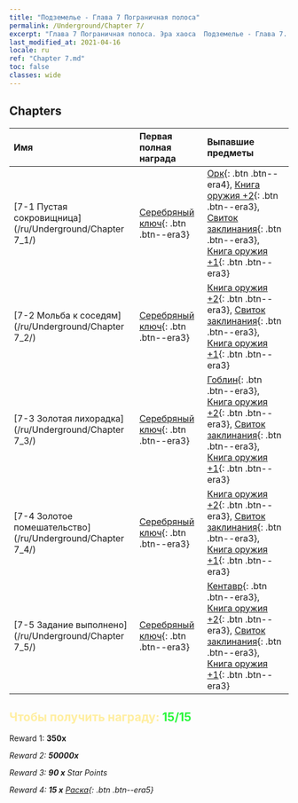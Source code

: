 ```yaml
---
title: "Подземелье - Глава 7 Пограничная полоса"
permalink: /Underground/Chapter 7/
excerpt: "Глава 7 Пограничная полоса. Эра хаоса  Подземелье - Глава 7. Пограничная полоса"
last_modified_at: 2021-04-16
locale: ru
ref: "Chapter 7.md"
toc: false
classes: wide
---
```


## Chapters

  | Имя |  Первая полная награда | Выпавшие предметы |
  |:------------|:------------|:------------| 
  | [7-1 Пустая сокровищница](/ru/Underground/Chapter 7_1/) | [Серебряный ключ](/ru/Items/con_693/){: .btn .btn--era3} | [Орк](/ru/Items/unt_219/){: .btn .btn--era4}, [Книга оружия +2](/ru/Items/mat_32/){: .btn .btn--era3}, [Свиток заклинания](/ru/Items/con_694/){: .btn .btn--era3}, [Книга оружия +1](/ru/Items/mat_25/){: .btn .btn--era3} |
  | [7-2 Мольба к соседям](/ru/Underground/Chapter 7_2/) | [Серебряный ключ](/ru/Items/con_693/){: .btn .btn--era3} | [Книга оружия +2](/ru/Items/mat_32/){: .btn .btn--era3}, [Свиток заклинания](/ru/Items/con_694/){: .btn .btn--era3}, [Книга оружия +1](/ru/Items/mat_25/){: .btn .btn--era3} |
  | [7-3 Золотая лихорадка](/ru/Underground/Chapter 7_3/) | [Серебряный ключ](/ru/Items/con_693/){: .btn .btn--era3} | [Гоблин](/ru/Items/unt_217/){: .btn .btn--era3}, [Книга оружия +2](/ru/Items/mat_32/){: .btn .btn--era3}, [Свиток заклинания](/ru/Items/con_694/){: .btn .btn--era3}, [Книга оружия +1](/ru/Items/mat_25/){: .btn .btn--era3} |
  | [7-4 Золотое помешательство](/ru/Underground/Chapter 7_4/) | [Серебряный ключ](/ru/Items/con_693/){: .btn .btn--era3} | [Книга оружия +2](/ru/Items/mat_32/){: .btn .btn--era3}, [Свиток заклинания](/ru/Items/con_694/){: .btn .btn--era3}, [Книга оружия +1](/ru/Items/mat_25/){: .btn .btn--era3} |
  | [7-5 Задание выполнено](/ru/Underground/Chapter 7_5/) | [Серебряный ключ](/ru/Items/con_693/){: .btn .btn--era3} | [Кентавр](/ru/Items/unt_199/){: .btn .btn--era3}, [Книга оружия +2](/ru/Items/mat_32/){: .btn .btn--era3}, [Свиток заклинания](/ru/Items/con_694/){: .btn .btn--era3}, [Книга оружия +1](/ru/Items/mat_25/){: .btn .btn--era3} |


## <span style="color: #ffeea0">Чтобы получить награду: </span><span style="color: #27f73a">15/15</span>

 Reward 1:  **350x** <i class="fas fa-gem"/>

 Reward 2:  **50000x** <i class="fas fa-coins"/>

 Reward 3: **90 x** Star Points

 Reward 4: **15 x** [Раска](/ru/Items/her_384/){: .btn .btn--era5}

